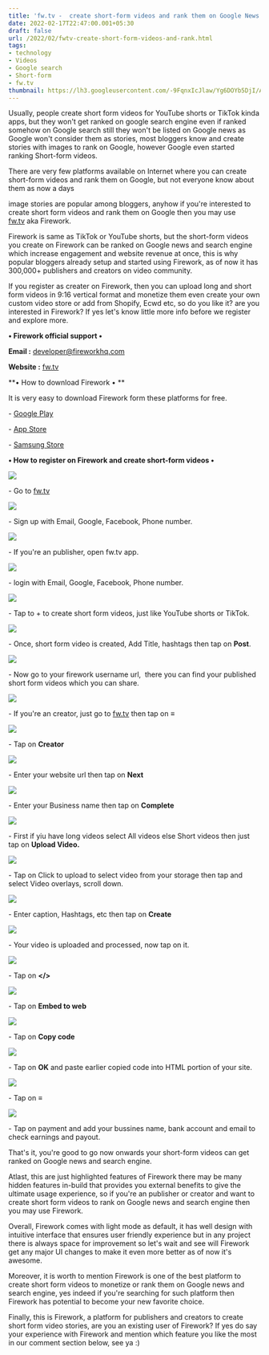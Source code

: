 ```yaml
---
title: 'fw.tv -  create short-form videos and rank them on Google News.'
date: 2022-02-17T22:47:00.001+05:30
draft: false
url: /2022/02/fwtv-create-short-form-videos-and-rank.html
tags: 
- technology
- Videos
- Google search
- Short-form
- fw.tv
thumbnail: https://lh3.googleusercontent.com/-9FqnxIcJlaw/Yg6DOYb5DjI/AAAAAAAAJOo/xL9O-uYMUYIDSkogJF06AbM25-vx9PnawCNcBGAsYHQ/s1600/1645118260465694-0.png
---
```


  

  

Usually, people create short form videos for YouTube shorts or TikTok kinda apps, but they won't get ranked on google search engine even if ranked somehow on Google search still they won't be listed on Google news as Google won't consider them as stories, most bloggers know and create stories with images to rank on Google, however Google even started ranking Short-form videos.

  

There are very few platforms available on Internet where you can create short-form videos and rank them on Google, but not everyone know about them as now a days 

image stories are popular among bloggers, anyhow if you're interested to create short form videos and rank them on Google then you may use [fw.tv](http://fw.tv) aka Firework.

  

Firework is same as TikTok or YouTube shorts, but the short-form videos you create on Firework can be ranked on Google news and search engine which increase engagement and website revenue at once, this is why popular bloggers already setup and started using Firework, as of now it has 300,000+ publishers and creators on video community.

  

If you register as creater on Firework, then you can upload long and short form videos in 9:16 vertical format and monetize them even create your own custom video store or add from Shopify, Ecwd etc, so do you like it? are you interested in Firework? If yes let's know little more info before we register and explore more.

  

**• Firework official support •**

**Email :** [developer@fireworkhq.com](mailto:developer@fireworkhq.com)

**Website :** [](http://fireworkhq.com)[fw.tv](http://fw.tv)

**• How to download Firework • **

It is very easy to download Firework form these platforms for free.

  

\- [Google Play](https://play.google.com/store/apps/details?id=com.loopnow.kamino)

\- [App Store](https://apps.apple.com/app/apple-store/id1359999964)

\- [Samsung Store](https://galaxystore.samsung.com/detail/com.loopnow.m4s?langCd=en)

**• How to register on Firework and create short-form videos •**

 **![](https://lh3.googleusercontent.com/-915J2yBKTeg/Yg6DM4MPnOI/AAAAAAAAJOk/e5W5sCXLZ-YabhedU2DvS0KNl5xc_Vb4gCNcBGAsYHQ/s1600/1645118255628610-1.png)** 

\- Go to [fw.tv](http://fw.tv)

  

 ![](https://lh3.googleusercontent.com/-QdpKwNp2bmo/Yg6DLrbdrDI/AAAAAAAAJOg/0kJ94Y3621UDHf_IcfUcXS_T6RXvEjIrQCNcBGAsYHQ/s1600/1645118249466338-2.png) 

  

\- Sign up with Email, Google, Facebook, Phone number.

  

 ![](https://lh3.googleusercontent.com/-ge1RgyLckVQ/Yg6DKEC2vZI/AAAAAAAAJOY/4Snoe-gXWagv2lBNJWOFFkExCTlQegDLwCNcBGAsYHQ/s1600/1645118244349495-3.png) 

  

\- If you're an publisher, open fw.tv app.

  

 ![](https://lh3.googleusercontent.com/-kqW4ItovvaM/Yg6DIyp3SgI/AAAAAAAAJOU/bEwkt0OS3K0KMf-bYNUByGqD-DrlRljpwCNcBGAsYHQ/s1600/1645118238699309-4.png) 

  

\- login with Email, Google, Facebook, Phone number.

  

 ![](https://lh3.googleusercontent.com/-IEQWpqREGD4/Yg6DHdXd1eI/AAAAAAAAJOQ/0QtLSw_LfXwap2vbSr2a_b6ZkU7sXmSdgCNcBGAsYHQ/s1600/1645118231904933-5.png) 

  

\- Tap to + to create short form videos, just like YouTube shorts or TikTok.

  

 ![](https://lh3.googleusercontent.com/-8i19meSos9s/Yg6DFhI4wdI/AAAAAAAAJOM/6qZM6DR0F4EIWxwpgbjbznlC6y2dnbTYACNcBGAsYHQ/s1600/1645118226584659-6.png) 

  

\- Once, short form video is created, Add Title, hashtags then tap on **Post**.

  

 ![](https://lh3.googleusercontent.com/-BRmV0cg-4CQ/Yg6DEWlRNkI/AAAAAAAAJOE/ZDNwdVrkPRsChpICTE99BKKqC4KyhqBawCNcBGAsYHQ/s1600/1645118220789702-7.png) 

  

\- Now go to your firework username url,  there you can find your published short form videos which you can share.

  

 ![](https://lh3.googleusercontent.com/-aXiBnCxVmXE/Yg6DCzij0vI/AAAAAAAAJOA/5_YZHREGmZY0YO-GGErbXZjQX0IY1ih4ACNcBGAsYHQ/s1600/1645118214491903-8.png) 

  

\- If you're an creator, just go to [fw.tv](http://fw.tv) then tap on **≡**

 **![](https://lh3.googleusercontent.com/-5LzHUN4-OPQ/Yg6DBXlrzVI/AAAAAAAAJN8/QCbQgVBy_RYUpRztT2S3yC8LYUDyFRS5ACNcBGAsYHQ/s1600/1645118209407600-9.png)** 

\- Tap on **Creator**

 **![](https://lh3.googleusercontent.com/-7ytJUoJbT1w/Yg6C_8lavMI/AAAAAAAAJN4/oi-FY4tVVNsL_mDMx8_3wUEadPQGI4ptQCNcBGAsYHQ/s1600/1645118203060840-10.png)** 

\- Enter your website url then tap on **Next**

 **![](https://lh3.googleusercontent.com/-Bxi0nHdAkLo/Yg6C-bUhlMI/AAAAAAAAJN0/g9WRjbPWrhEwYu9SfrLpB6tdY8ILwU_VACNcBGAsYHQ/s1600/1645118196460813-11.png)** 

\- Enter your Business name then tap on **Complete**

 **![](https://lh3.googleusercontent.com/--0QAUMstcJs/Yg6C8_YMlsI/AAAAAAAAJNw/sCUcXGQl4Zk_s37_IXz0VRKb8NtqfEH3gCNcBGAsYHQ/s1600/1645118190875466-12.png)** 

\- First if yiu have long videos select All videos else Short videos then just tap on **Upload Video.**

  

 ![](https://lh3.googleusercontent.com/-kXncxyCXNDs/Yg6C7Ql8rGI/AAAAAAAAJNs/vaMHzg8g2RATQ1fOeHIcKQBuSXTxXdQlgCNcBGAsYHQ/s1600/1645118184841528-13.png) 

  

\- Tap on Click to upload to select video from your storage then tap and select Video overlays, scroll down.

  

 ![](https://lh3.googleusercontent.com/-ofWWblSdDWA/Yg6C54LV56I/AAAAAAAAJNo/kzrjXXJRJm42YxCN_ie68FtrOE13gzwSwCNcBGAsYHQ/s1600/1645118178468568-14.png) 

  

\- Enter caption, Hashtags, etc then tap on **Create** 

  

 ![](https://lh3.googleusercontent.com/-wnsXkvRsw2k/Yg6C4HyTRlI/AAAAAAAAJNk/AWK3KGav3x09MMEHnbwKd2Pq8husU3jTACNcBGAsYHQ/s1600/1645118172009314-15.png) 

  

\- Your video is uploaded and processed, now tap on it.

  

 ![](https://lh3.googleusercontent.com/-u0ZDkW45_XA/Yg6C2hVq1jI/AAAAAAAAJNg/anm_8dO3BVwCKfp08PngfpoJQQwItG-xwCNcBGAsYHQ/s1600/1645118165317415-16.png) 

  

\- Tap on **</>**

 **![](https://lh3.googleusercontent.com/-LG56oYk3DQQ/Yg6C06rTZVI/AAAAAAAAJNc/6-UVqAmDrsIZ7DrL4l4nGLaABceBj9YrgCNcBGAsYHQ/s1600/1645118160005128-17.png)** 

\- Tap on **Embed to web**

 **![](https://lh3.googleusercontent.com/-g8-yCiSEwyI/Yg6CzhgkoII/AAAAAAAAJNY/TscsV3tGcEUq_OhrhtaQtkcL9yuPaSS4gCNcBGAsYHQ/s1600/1645118153805244-18.png)** 

\- Tap on **Copy code**

 **![](https://lh3.googleusercontent.com/-2tYc4DBIc74/Yg6CyLE8_1I/AAAAAAAAJNU/q6mbVJXs8moVoB1mX7ewWHhH1ep57UBdgCNcBGAsYHQ/s1600/1645118148902280-19.png)** 

\- Tap on **OK** and paste earlier copied code into HTML portion of your site.

  

 ![](https://lh3.googleusercontent.com/--M2HIkKTkRw/Yg6Cw3-rGDI/AAAAAAAAJNQ/5bC6h-HfOYMEwWIPtKqux1UXc88bhdLSwCNcBGAsYHQ/s1600/1645118142398573-20.png) 

  

  

\- Tap on **≡**

 **![](https://lh3.googleusercontent.com/-3Nuf_MQF8K0/Yg6CvSTbHkI/AAAAAAAAJNM/ORr_w_1LrngujcMVia_yW68_5weOqQC7gCNcBGAsYHQ/s1600/1645118133978638-21.png)** 

\- Tap on payment and add your bussines name, bank account and email to check earnings and payout.

  

That's it, you're good to go now onwards your short-form videos can get ranked on Google news and search engine.

  

Atlast, this are just highlighted features of Firework there may be many hidden features in-build that provides you external benefits to give the ultimate usage experience, so if you're an publisher or creator and want to create short form videos to rank on Google news and search engine then you may use Firework.

  

Overall, Firework comes with light mode as default, it has well design with intuitive interface that ensures user friendly experience but in any project there is always space for improvement so let's wait and see will Firework get any major UI changes to make it even more better as of now it's awesome.

  

Moreover, it is worth to mention Firework is one of the best platform to create short form videos to monetize or rank them on Google news and search engine, yes indeed if you're searching for such platform then Firework has potential to become your new favorite choice.

  

Finally, this is Firework, a platform for publishers and creators to create short form video stories, are you an existing user of Firework? If yes do say your experience with Firework and mention which feature you like the most in our comment section below, see ya :)